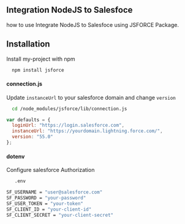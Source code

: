 
## Integration NodeJS to Salesfoce

how to use Integrate NodeJS to Salesfoce using JSFORCE Package.


## Installation

Install my-project with npm

```bash
  npm install jsforce
```


#### connection.js

Update `instanceUrl` to your salesforce domain and change `version` 

```bash
  cd /node_modules/jsforce/lib/connection.js
```

```javascript
var defaults = {
  loginUrl: "https://login.salesforce.com", 
  instanceUrl: "https://yourdomain.lightning.force.com/", 
  version: "55.0"
};
```

#### dotenv

Configure salesforce Authorization 

```bash
   .env
```

```bash
SF_USERNAME = "user@salesforce.com"
SF_PASSWORD = "your-password"
SF_USER_TOKEN = "your-token"
SF_CLIENT_ID = "your-client-id"
SF_CLIENT_SECRET = "your-client-secret"
```

